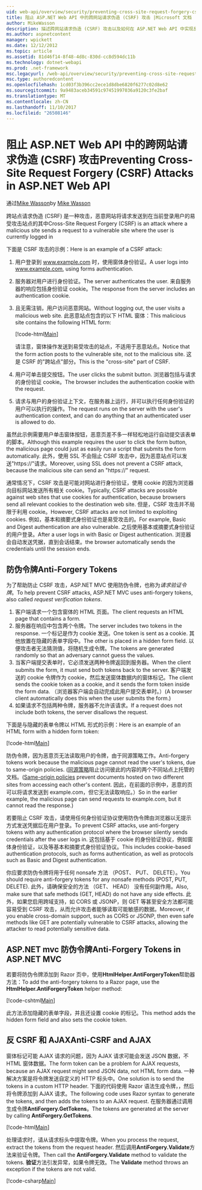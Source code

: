 ```yaml
---
uid: web-api/overview/security/preventing-cross-site-request-forgery-csrf-attacks
title: 阻止 ASP.NET Web API 中的跨网站请求伪造 (CSRF) 攻击 |Microsoft 文档
author: MikeWasson
description: 描述跨网站请求伪造 (CSRF) 攻击以及如何在 ASP.NET Web API 中实现反 CSRF 度量值。
ms.author: aspnetcontent
manager: wpickett
ms.date: 12/12/2012
ms.topic: article
ms.assetid: 81d46f14-8f48-4d8c-830d-cc8d594dc11b
ms.technology: dotnet-webapi
ms.prod: .net-framework
msc.legacyurl: /web-api/overview/security/preventing-cross-site-request-forgery-csrf-attacks
msc.type: authoredcontent
ms.openlocfilehash: 1cd03f3b396cc2ece1d8dbe6820f6277c02d8e62
ms.sourcegitcommit: 9a9483aceb34591c97451997036a9120c3fe2baf
ms.translationtype: MT
ms.contentlocale: zh-CN
ms.lasthandoff: 11/10/2017
ms.locfileid: "26508146"
---
```

<a name="preventing-cross-site-request-forgery-csrf-attacks-in-aspnet-web-api"></a><span data-ttu-id="b8208-103">阻止 ASP.NET Web API 中的跨网站请求伪造 (CSRF) 攻击</span><span class="sxs-lookup"><span data-stu-id="b8208-103">Preventing Cross-Site Request Forgery (CSRF) Attacks in ASP.NET Web API</span></span>
====================
<span data-ttu-id="b8208-104">通过[Mike Wasson](https://github.com/MikeWasson)</span><span class="sxs-lookup"><span data-stu-id="b8208-104">by [Mike Wasson](https://github.com/MikeWasson)</span></span>

<span data-ttu-id="b8208-105">跨站点请求伪造 (CSRF) 是一种攻击，恶意网站将请求发送到在当前登录用户的易受攻击站点的其中</span><span class="sxs-lookup"><span data-stu-id="b8208-105">Cross-Site Request Forgery (CSRF) is an attack where a malicious site sends a request to a vulnerable site where the user is currently logged in</span></span>

<span data-ttu-id="b8208-106">下面是 CSRF 攻击的示例：</span><span class="sxs-lookup"><span data-stu-id="b8208-106">Here is an example of a CSRF attack:</span></span>

1. <span data-ttu-id="b8208-107">用户登录到 www.example.com 时，使用窗体身份验证。</span><span class="sxs-lookup"><span data-stu-id="b8208-107">A user logs into www.example.com, using forms authentication.</span></span>
2. <span data-ttu-id="b8208-108">服务器对用户进行身份验证。</span><span class="sxs-lookup"><span data-stu-id="b8208-108">The server authenticates the user.</span></span> <span data-ttu-id="b8208-109">来自服务器的响应包括身份验证 cookie。</span><span class="sxs-lookup"><span data-stu-id="b8208-109">The response from the server includes an authentication cookie.</span></span>
3. <span data-ttu-id="b8208-110">且无需注销，用户访问恶意网站。</span><span class="sxs-lookup"><span data-stu-id="b8208-110">Without logging out, the user visits a malicious web site.</span></span> <span data-ttu-id="b8208-111">此恶意站点包含的以下 HTML 窗体：</span><span class="sxs-lookup"><span data-stu-id="b8208-111">This malicious site contains the following HTML form:</span></span> 

    [!code-html[Main](preventing-cross-site-request-forgery-csrf-attacks/samples/sample1.html)]

    <span data-ttu-id="b8208-112">请注意，窗体操作发送到易受攻击的站点，不适用于恶意站点。</span><span class="sxs-lookup"><span data-stu-id="b8208-112">Notice that the form action posts to the vulnerable site, not to the malicious site.</span></span> <span data-ttu-id="b8208-113">这是 CSRF 的"跨站点"部分。</span><span class="sxs-lookup"><span data-stu-id="b8208-113">This is the "cross-site" part of CSRF.</span></span>
4. <span data-ttu-id="b8208-114">用户可单击提交按钮。</span><span class="sxs-lookup"><span data-stu-id="b8208-114">The user clicks the submit button.</span></span> <span data-ttu-id="b8208-115">浏览器包括与请求的身份验证 cookie。</span><span class="sxs-lookup"><span data-stu-id="b8208-115">The browser includes the authentication cookie with the request.</span></span>
5. <span data-ttu-id="b8208-116">请求与用户的身份验证上下文，在服务器上运行，并可以执行任何身份验证的用户可以执行的操作。</span><span class="sxs-lookup"><span data-stu-id="b8208-116">The request runs on the server with the user's authentication context, and can do anything that an authenticated user is allowed to do.</span></span>

<span data-ttu-id="b8208-117">虽然此示例需要用户单击窗体按钮，恶意页差不多一样轻松地运行自动提交该表单的脚本。</span><span class="sxs-lookup"><span data-stu-id="b8208-117">Although this example requires the user to click the form button, the malicious page could just as easily run a script that submits the form automatically.</span></span> <span data-ttu-id="b8208-118">此外，使用 SSL 不会阻止 CSRF 攻击中，因为恶意站点可以发送"https://"请求。</span><span class="sxs-lookup"><span data-stu-id="b8208-118">Moreover, using SSL does not prevent a CSRF attack, because the malicious site can send an "https://" request.</span></span>

<span data-ttu-id="b8208-119">通常情况下，CSRF 攻击是可能对网站进行身份验证，使用 cookie 的因为浏览器向目标网站发送所有相关 cookie。</span><span class="sxs-lookup"><span data-stu-id="b8208-119">Typically, CSRF attacks are possible against web sites that use cookies for authentication, because browsers send all relevant cookies to the destination web site.</span></span> <span data-ttu-id="b8208-120">但是，CSRF 攻击并不局限于利用 cookie。</span><span class="sxs-lookup"><span data-stu-id="b8208-120">However, CSRF attacks are not limited to exploiting cookies.</span></span> <span data-ttu-id="b8208-121">例如，基本和摘要式身份验证也是易受攻击的。</span><span class="sxs-lookup"><span data-stu-id="b8208-121">For example, Basic and Digest authentication are also vulnerable.</span></span> <span data-ttu-id="b8208-122">之后使用基本或摘要式身份验证的用户登录。</span><span class="sxs-lookup"><span data-stu-id="b8208-122">After a user logs in with Basic or Digest authentication.</span></span> <span data-ttu-id="b8208-123">浏览器会自动发送凭据，直到会话结束。</span><span class="sxs-lookup"><span data-stu-id="b8208-123">the browser automatically sends the credentials until the session ends.</span></span>

## <a name="anti-forgery-tokens"></a><span data-ttu-id="b8208-124">防伪令牌</span><span class="sxs-lookup"><span data-stu-id="b8208-124">Anti-Forgery Tokens</span></span>

<span data-ttu-id="b8208-125">为了帮助防止 CSRF 攻击，ASP.NET MVC 使用防伪令牌，也称为*请求验证令牌*。</span><span class="sxs-lookup"><span data-stu-id="b8208-125">To help prevent CSRF attacks, ASP.NET MVC uses anti-forgery tokens, also called *request verification tokens*.</span></span>

1. <span data-ttu-id="b8208-126">客户端请求一个包含窗体的 HTML 页面。</span><span class="sxs-lookup"><span data-stu-id="b8208-126">The client requests an HTML page that contains a form.</span></span>
2. <span data-ttu-id="b8208-127">服务器在响应中包含两个令牌。</span><span class="sxs-lookup"><span data-stu-id="b8208-127">The server includes two tokens in the response.</span></span> <span data-ttu-id="b8208-128">一个标记是作为 cookie 发送。</span><span class="sxs-lookup"><span data-stu-id="b8208-128">One token is sent as a cookie.</span></span> <span data-ttu-id="b8208-129">其他放置在隐藏的表单字段中。</span><span class="sxs-lookup"><span data-stu-id="b8208-129">The other is placed in a hidden form field.</span></span> <span data-ttu-id="b8208-130">以便攻击者无法猜测值，将随机生成令牌。</span><span class="sxs-lookup"><span data-stu-id="b8208-130">The tokens are generated randomly so that an adversary cannot guess the values.</span></span>
3. <span data-ttu-id="b8208-131">当客户端提交表单时，它必须发送两种令牌返回到服务器。</span><span class="sxs-lookup"><span data-stu-id="b8208-131">When the client submits the form, it must send both tokens back to the server.</span></span> <span data-ttu-id="b8208-132">客户端发送的 cookie 令牌作为 cookie，然后发送窗体数据内的窗体标记。</span><span class="sxs-lookup"><span data-stu-id="b8208-132">The client sends the cookie token as a cookie, and it sends the form token inside the form data.</span></span> <span data-ttu-id="b8208-133">（浏览器客户端会自动完成此用户提交表单时。）</span><span class="sxs-lookup"><span data-stu-id="b8208-133">(A browser client automatically does this when the user submits the form.)</span></span>
4. <span data-ttu-id="b8208-134">如果请求不包括两种令牌，服务器不允许该请求。</span><span class="sxs-lookup"><span data-stu-id="b8208-134">If a request does not include both tokens, the server disallows the request.</span></span>

<span data-ttu-id="b8208-135">下面是与隐藏的表单令牌以 HTML 形式的示例：</span><span class="sxs-lookup"><span data-stu-id="b8208-135">Here is an example of an HTML form with a hidden form token:</span></span>

[!code-html[Main](preventing-cross-site-request-forgery-csrf-attacks/samples/sample2.html)]

<span data-ttu-id="b8208-136">防伪令牌，因为恶意页无法读取用户的令牌，由于同源策略工作。</span><span class="sxs-lookup"><span data-stu-id="b8208-136">Anti-forgery tokens work because the malicious page cannot read the user's tokens, due to same-origin policies.</span></span> <span data-ttu-id="b8208-137">([同源策略](http://www.w3.org/Security/wiki/Same_Origin_Policy)阻止访问彼此的内容的两个不同站点上托管的文档。</span><span class="sxs-lookup"><span data-stu-id="b8208-137">([Same-origin policies](http://www.w3.org/Security/wiki/Same_Origin_Policy) prevent documents hosted on two different sites from accessing each other's content.</span></span> <span data-ttu-id="b8208-138">因此，在前面的示例中，恶意的页可以将请求发送到 example.com，但它无法读取响应。）</span><span class="sxs-lookup"><span data-stu-id="b8208-138">So in the earlier example, the malicious page can send requests to example.com, but it cannot read the response.)</span></span>

<span data-ttu-id="b8208-139">若要阻止 CSRF 攻击，请使用任何身份验证协议使用防伪令牌由浏览器以无提示方式发送凭据后在用户登录。</span><span class="sxs-lookup"><span data-stu-id="b8208-139">To prevent CSRF attacks, use anti-forgery tokens with any authentication protocol where the browser silently sends credentials after the user logs in.</span></span> <span data-ttu-id="b8208-140">这包括基于 cookie 的身份验证协议，例如窗体身份验证，以及等基本和摘要式身份验证协议。</span><span class="sxs-lookup"><span data-stu-id="b8208-140">This includes cookie-based authentication protocols, such as forms authentication, as well as protocols such as Basic and Digest authentication.</span></span>

<span data-ttu-id="b8208-141">你应要求防伪令牌将用于任何 nonsafe 方法 （POST、 PUT、 DELETE）。</span><span class="sxs-lookup"><span data-stu-id="b8208-141">You should require anti-forgery tokens for any nonsafe methods (POST, PUT, DELETE).</span></span> <span data-ttu-id="b8208-142">此外，请确保安全的方法 （GET、 HEAD） 没有任何副作用。</span><span class="sxs-lookup"><span data-stu-id="b8208-142">Also, make sure that safe methods (GET, HEAD) do not have any side effects.</span></span> <span data-ttu-id="b8208-143">此外，如果您启用跨域支持，如 CORS 或 JSONP，则 GET 等甚至安全方法都可能容易受到 CSRF 攻击，从而允许攻击者能够读取可能敏感的数据。</span><span class="sxs-lookup"><span data-stu-id="b8208-143">Moreover, if you enable cross-domain support, such as CORS or JSONP, then even safe methods like GET are potentially vulnerable to CSRF attacks, allowing the attacker to read potentially sensitive data.</span></span>

## <a name="anti-forgery-tokens-in-aspnet-mvc"></a><span data-ttu-id="b8208-144">ASP.NET mvc 防伪令牌</span><span class="sxs-lookup"><span data-stu-id="b8208-144">Anti-Forgery Tokens in ASP.NET MVC</span></span>

<span data-ttu-id="b8208-145">若要将防伪令牌添加到 Razor 页中，使用**HtmlHelper.AntiForgeryToken**帮助器方法：</span><span class="sxs-lookup"><span data-stu-id="b8208-145">To add the anti-forgery tokens to a Razor page, use the **HtmlHelper.AntiForgeryToken** helper method:</span></span>

[!code-cshtml[Main](preventing-cross-site-request-forgery-csrf-attacks/samples/sample3.cshtml)]

<span data-ttu-id="b8208-146">此方法添加隐藏的表单字段，并且还设置 cookie 的标记。</span><span class="sxs-lookup"><span data-stu-id="b8208-146">This method adds the hidden form field and also sets the cookie token.</span></span>

## <a name="anti-csrf-and-ajax"></a><span data-ttu-id="b8208-147">反 CSRF 和 AJAX</span><span class="sxs-lookup"><span data-stu-id="b8208-147">Anti-CSRF and AJAX</span></span>

<span data-ttu-id="b8208-148">窗体标记可能 AJAX 请求的问题，因为 AJAX 请求可能会发送 JSON 数据，不 HTML 窗体数据。</span><span class="sxs-lookup"><span data-stu-id="b8208-148">The form token can be a problem for AJAX requests, because an AJAX request might send JSON data, not HTML form data.</span></span> <span data-ttu-id="b8208-149">一种解决方案是将令牌发送自定义的 HTTP 标头中。</span><span class="sxs-lookup"><span data-stu-id="b8208-149">One solution is to send the tokens in a custom HTTP header.</span></span> <span data-ttu-id="b8208-150">下面的代码使用 Razor 语法生成令牌，，然后将令牌添加到 AJAX 请求。</span><span class="sxs-lookup"><span data-stu-id="b8208-150">The following code uses Razor syntax to generate the tokens, and then adds the tokens to an AJAX request.</span></span> <span data-ttu-id="b8208-151">在服务器通过调用生成令牌**AntiForgery.GetTokens**。</span><span class="sxs-lookup"><span data-stu-id="b8208-151">The tokens are generated at the server by calling **AntiForgery.GetTokens**.</span></span>

[!code-html[Main](preventing-cross-site-request-forgery-csrf-attacks/samples/sample4.html)]

<span data-ttu-id="b8208-152">处理请求时，请从请求标头中提取令牌。</span><span class="sxs-lookup"><span data-stu-id="b8208-152">When you process the request, extract the tokens from the request header.</span></span> <span data-ttu-id="b8208-153">然后调用**AntiForgery.Validate**方法来验证令牌。</span><span class="sxs-lookup"><span data-stu-id="b8208-153">Then call the **AntiForgery.Validate** method to validate the tokens.</span></span> <span data-ttu-id="b8208-154">**验证**方法引发异常，如果令牌无效。</span><span class="sxs-lookup"><span data-stu-id="b8208-154">The **Validate** method throws an exception if the tokens are not valid.</span></span>

[!code-csharp[Main](preventing-cross-site-request-forgery-csrf-attacks/samples/sample5.cs)]
